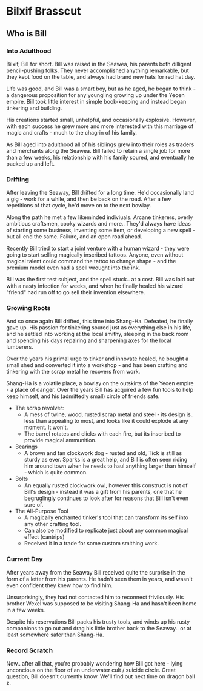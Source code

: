 # Bilxif Brasscut

## Who is Bill

### Into Adulthood

Bilxif, Bill for short. Bill was raised in the Seawea, his parents both dilligent pencil-pushing folks. They never accomplished anything remarkable, but they kept food on the table, and always had brand new hats for red hat day.

Life was good, and Bill was a smart boy, but as he aged, he began to think - a dangerous proposition for any youngling growing up under the Yeoen empire. Bill took little interest in simple book-keeping and instead began tinkering and building. 

His creations started small, unhelpful, and occasionally explosive. However, with each success he grew more and more interested with this marriage of magic and crafts - much to the chagrin of his family.

As Bill aged into adulthood all of his siblings grew into their roles as traders and merchants along the Seawea. Bill failed to retain a single job for more than a few weeks, his relationship with his family soured, and eventually he packed up and left.

### Drifting

After leaving the Seaway, Bill drifted for a long time. He'd occasionally land a gig - work for a while, and then be back on the road. After a few repetitions of that cycle, he'd move on to the next bowlay.

Along the path he met a few likeminded indiviuals. Arcane tinkerers, overly ambitious craftsmen, cooky wizards and more.. They'd always have ideas of starting some business, inventing some item, or developing a new spell - but all end the same. Failure, and an open road ahead. 

Recently Bill tried to start a joint venture with a human wizard - they were going to start selling magically inscribed tattoos. Anyone, even without magical talent could command the tattoo to change shape - and the premium model even had a spell wrought into the ink.

 Bill was the first test subject, and the spell stuck.. at a cost. Bill was laid out with a nasty infection for weeks, and when he finally healed his wizard "friend" had run off to go sell their invention elsewhere.


### Growing Roots
 And so once again Bill drifted, this time into Shang-Ha. Defeated, he finally gave up. His passion for tinkering soured just as everything else in his life, and he settled into working at the local smithy, sleeping in the back room and spending his days repairing and sharpening axes for the local lumberers.

 Over the years his primal urge to tinker and innovate healed, he bought a small shed and converted it into a workshop - and has been crafting and tinkering with the scrap metal he recovers from work.

 Shang-Ha is a volatile place, a bowlay on the outskirts of the Yeoen empire - a place of danger. Over the years Bill has acquired a few fun tools to help keep himself, and his (admittedly small) circle of friends safe. 

 - The scrap revolver:
    - A mess of twine, wood, rusted scrap metal and steel - its design is.. less than appealing to most, and looks like it could explode at any moment. It won't.
    - The barrel rotates and clicks with each fire, but its inscribed to provide magical ammunition.
- Bearings
    - A brown and tan clockwork dog - rusted and old, Tick is still as sturdy as ever. Sparks is a great help, and Bill is often seen riding him around town when he needs to haul anything larger than himself - which is quite common.
- Bolts
    - An equally rusted clockwork owl, however this construct is not of Bill's design - instead it was a gift from his parents, one that he begruglingly continues to look after for reasons that Bill isn't even sure of.
- The All-Purpose Tool
    - A magically enchanted tinker's tool that can transform its self into any other crafting tool.
    - Can also be modified to replicate just about any common magical effect (cantrips)
    - Received it in a trade for some custom smithing work.

### Current Day
After years away from the Seaway Bill received quite the surprise in the form of a letter from his parents. He hadn't seen them in years, and wasn't even confident they knew how to find him.

Unsurprisingly, they had not contacted him to reconnect frivilously. His brother Wexel was supposed to be visiting Shang-Ha and hasn't been home in a few weeks. 

Despite his reservations Bill packs his trusty tools, and winds up his rusty companions to go out and drag his little brother back to the Seaway.. or at least somewhere safer than Shang-Ha.

### Record Scratch
Now.. after all that, you're probably wondering how Bill got here - lying unconcious on the floor of an underwater cult / suicide circle. Great question, Bill doesn't currently know. We'll find out next time on dragon ball z.

